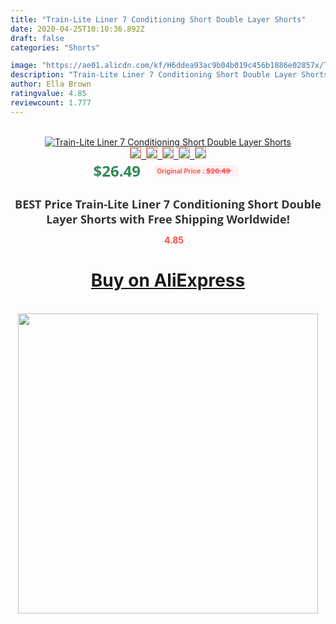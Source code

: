 ```yaml
---
title: "Train-Lite Liner 7 Conditioning Short Double Layer Shorts"
date: 2020-04-25T10:10:36.892Z
draft: false
categories: "Shorts"

image: "https://ae01.alicdn.com/kf/H6ddea93ac9b04b019c456b1886e02857x/Train-Lite-Liner-7-Conditioning-Short-Double-Layer-Shorts.jpg"
description: "Train-Lite Liner 7 Conditioning Short Double Layer Shorts"
author: Ella Brown
ratingvalue: 4.85
reviewcount: 1.777
---
```

<br>
<div style="text-align: center;">
<a href="https://s.click.aliexpress.com/e/_AYvVMp" target="_blank" rel="nofollow noopener noreferrer"><img alt="Train-Lite Liner 7 Conditioning Short Double Layer Shorts" class="magnifier-image" src="https://ae01.alicdn.com/kf/H6ddea93ac9b04b019c456b1886e02857x/Train-Lite-Liner-7-Conditioning-Short-Double-Layer-Shorts.jpg_640x640.jpg">
<br>
<img style="border:1px solid salmon" src="https://ae01.alicdn.com/kf/H6ddea93ac9b04b019c456b1886e02857x/Train-Lite-Liner-7-Conditioning-Short-Double-Layer-Shorts.jpg_120x120.jpg">&nbsp;&nbsp;<img style="border:1px solid salmon" src="https://ae01.alicdn.com/kf/H2ebf80c512284aabb090b2c8f0895f77G/Train-Lite-Liner-7-Conditioning-Short-Double-Layer-Shorts.jpg_120x120.jpg">&nbsp;&nbsp;<img style="border:1px solid salmon" src="https://ae01.alicdn.com/kf/Hb48aee085138416c97a9c4619083fe86g/Train-Lite-Liner-7-Conditioning-Short-Double-Layer-Shorts.jpg_120x120.jpg">&nbsp;&nbsp;<img style="border:1px solid salmon" src="https://ae01.alicdn.com/kf/H54e79f93c0bc403d94d64695ce76235fS/Train-Lite-Liner-7-Conditioning-Short-Double-Layer-Shorts.jpg_120x120.jpg">&nbsp;&nbsp;<img style="border:1px solid salmon" src="https://ae01.alicdn.com/kf/H7ea8fb989b8e4716b5ce3349264ee49cC/Train-Lite-Liner-7-Conditioning-Short-Double-Layer-Shorts.jpg_120x120.jpg"></a></div><br0>
<div style="text-align: center;"><span style="background-color: white; border: 0px; box-sizing: border-box; color: seagreen; display: inline-block; font-family: &quot;open sans&quot; , &quot;arial&quot; , &quot;helvetica&quot; , sans-serif , &quot;heiti&quot;; font-size: 24px; font-stretch: inherit; font-weight: 700; line-height: inherit; margin: 0px 10px 0px 0px; padding: 0px; vertical-align: middle;">$26.49 </span>
<span style="background: rgb(255 , 241 , 241); border-radius: 3px; border: 0px; box-sizing: border-box; color: #ff4747; display: inline-block; font-family: inherit; font-size: 12px; font-stretch: inherit; font-style: inherit; font-variant: inherit; font-weight: 600; line-height: inherit; margin: 0px; padding: 2px 5px; transform: scale(0.9); vertical-align: middle;">Original Price : <b style="text-decoration: line-through;">$26.49 </b> &nbsp;&nbsp;</span></div>
<h1 style="color: #333333; display: inline-block; font-family: &quot;open sans&quot; , &quot;arial&quot; , &quot;helvetica&quot; , sans-serif , &quot;heiti&quot;; font-size: 18px; font-stretch: inherit; font-weight: 700; text-align: center;">BEST Price Train-Lite Liner 7 Conditioning Short Double Layer Shorts with Free Shipping Worldwide!</h1>
<div style="color: #ff4747; text-align: center;">
<img src="https://4.bp.blogspot.com/-M0ZcTcb-5uY/XleCXlxnR4I/AAAAAAAAAEc/OrjgMkXV1oMQFaCRZj5HQwOCBcu3w1FegCPcBGAYYCw/s1600/star.png" style="height: 15px;">&nbsp;<b>4.85</b></div>
<div class="button_cont" align="center"><a class="buynow_a" href="https://s.click.aliexpress.com/e/_AYvVMp" target="_blank" rel="nofollow noopener noreferrer"><H1>Buy on AliExpress</H1></a></div><br>
<div class="separator" style="clear: both; text-align: center;">
<img src="https://lh3.googleusercontent.com/-pTy5HemUv9M/XlePHvY0dAI/AAAAAAAAAE4/0nX5iRUoIWY8eMW9Dpxeirr157OZliDIgCLcBGAsYHQ/s1600/badge.gif" width="480">
</div>
